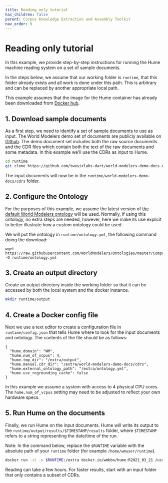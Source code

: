 ```yaml
---
title: Reading only tutorial
has_children: false
parent: Corpus Knowledge Extraction and Assembly Toolkit
nav_order: 9
---
```

# Reading only tutorial
In this example, we provide step-by-step instructions for running the Hume machine reading system on a set of sample documents.

In the steps below, we assume that our working folder is `runtime`, that this folder already exists and all work is done under this path. This is arbitrary and can be replaced by another appropriate local path.

This example assumes that the image for the Hume container has already been downloaded from [Docker hub](https://hub.docker.com/r/wmbbn/hume).

## 1. Download sample documents
As a first step, we need to identify a set of sample documents to use as input. The World Modelers demo set of documents are publicly available on [Github](https://github.com/twosixlabs-dart/world-modelers-demo-docs). The demo document set includes both the raw source documents and the CDR files which contain both the text of the raw documents and some metadata. In this example we'll use the CDRs as input to Hume.

```bash
cd runtime
git clone https://github.com/twosixlabs-dart/world-modelers-demo-docs.git
```

The input documents will now be in the `runtime/world-modelers-demo-docs/cdrs` folder.

## 2. Configure the Ontology
For the purposes of this example, we assume the latest version of [the default World Modelers ontology](https://github.com/WorldModelers/Ontologies/blob/master/CompositionalOntology_metadata.yml) will be used. Normally, if using this ontology, no extra steps are needed, however, here we make its use explicit to better illustrate how a custom ontology could be used.

We will put the ontology in `runtime/ontology.yml`, the following command doing the download:

```
wget https://raw.githubusercontent.com/WorldModelers/Ontologies/master/CompositionalOntology_metadata.yml -O runtime/ontology.yml
```

## 3. Create an output directory
Create an output directory inside the working folder so that it can be accessed by both the local system and the docker instance.

```bash
mkdir runtime/output
```
## 4. Create a Docker config file
Next we use a text editor to create a configuration file in `runtime/config.json` that tells Hume where to look for the input documents and ontology. The contents of the file should be as follows:

```
{
  "hume.domain": "WM",
  "hume.num_of_vcpus": 4,
  "hume.tmp_dir": "/extra/output",
  "hume.manual.cdr_dir": "/extra/world-modelers-demo-docs/cdrs",
  "hume.external_ontology_path": "/extra/ontology.yml",
  "hume.use_regrounding_cache": false
}
```

In this example we assume a system with access to 4 physical CPU cores. The `hume.num_of_vcpus` setting may need to be adjusted to reflect your own hardware specs.

## 5. Run Hume on the documents
Finally, we run Hume on the input documents. Hume will write its output to the `runtime/output/results/$TIMESTAMP/results` folder, where `$TIMESTAMP` refers to a string representing the date/time of the run.

Note: In the command below, replace the `$RUNTIME` variable with the absolute path of your `runtime` folder (for example `/home/wmuser/runtime`).

```bash
docker run -it -v $RUNTIME:/extra docker.io/wmbbn/hume:R2022_03_21 /usr/local/envs/py3-jni/bin/python3 /wm_rootfs/git/Hume/src/python/dart_integration/manual_processing.py
```

Reading can take a few hours. For faster results, start with an input folder that only contains a subset of CDRs.
